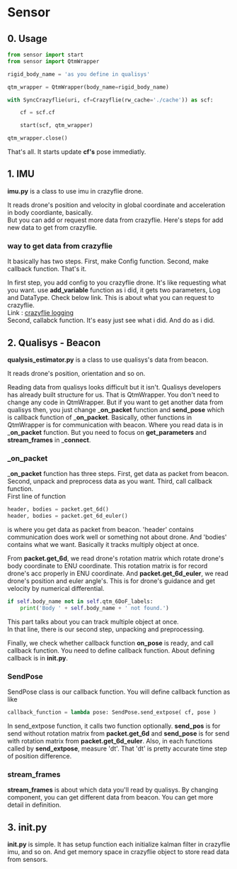 # Sensor

## 0. Usage
```python
from sensor import start
from sensor import QtmWrapper

rigid_body_name = 'as you define in qualisys'

qtm_wrapper = QtmWrapper(body_name=rigid_body_name)

with SyncCrazyflie(uri, cf=Crazyflie(rw_cache='./cache')) as scf:

    cf = scf.cf

    start(scf, qtm_wrapper)

qtm_wrapper.close()
```
That's all. It starts update __cf's__ pose immediatly.<br>

## 1. IMU

__imu.py__ is a class to use imu in crazyflie drone.<br>

It reads drone's position and velocity in global coordinate and acceleration in body coordiante, basically.<br>
But you can add or request more data from crazyflie. Here's steps for add new data to get from crazyflie.<br>

### way to get data from crazyflie
It basically has two steps. First, make Config function. Second, make callback function. That's it.<br>

In first step, you add config to you crazyflie drone. It's like requesting what you want. use __add_variable__ function as i did, it gets two parameters, Log and DataType. Check below link. This is about what you can request to crazyflie.<br>
Link : [crazyflie logging](https://www.bitcraze.io/documentation/repository/crazyflie-firmware/master/api/logs/)<br>
Second, callabck function. It's easy just see what i did. And do as i did.<br>

## 2. Qualisys - Beacon

__qualysis_estimator.py__ is a class to use qualisys's data from beacon.<br>

It reads drone's position, orientation and so on.<br>

Reading data from qualisys looks difficult but it isn't. Qualisys developers has already built structure for us. That is QtmWrapper. You don't need to change any code in QtmWrapper. But if you want to get another data from qualisys then, you just change ___on_packet__ function and __send_pose__ which is callback function of ___on_packet__. Basically, other functions in QtmWrapper is for communication with beacon. Where you read data is in ___on_packet__ function. But you need to focus on __get_parameters__ and __stream_frames__ in ___connect__.<br>

### _on_packet
___on_packet__ function has three steps. First, get data as packet from beacon. Second, unpack and preprocess data as you want. Third, call callback function.<br>
First line of function
```python
header, bodies = packet.get_6d()
header, bodies = packet.get_6d_euler()
```
is where you get data as packet from beacon. 'header' contains communication does work well or something not about drone. And 'bodies' contains what we want. Basically it tracks multiply object at once.<br>

From __packet.get_6d__, we read drone's rotation matrix which rotate drone's body coordinate to ENU coordinate. This rotation matrix is for record drone's acc properly in ENU coordinate. And __packet.get_6d_euler__, we read drone's position and euler angle's. This is for drone's guidance and get velocity by numerical differential.<br>

```python
if self.body_name not in self.qtm_6DoF_labels:
    print('Body ' + self.body_name + ' not found.')
``` 
This part talks about you can track multiple object at once.<br>
In that line, there is our second step, unpacking and preprocessing.<br>

Finally, we check whether callback function __on_pose__ is ready, and call callback function. You need to define callback function. About defining callback is in __init.py__.<br>

### SendPose
SendPose class is our callback function. You will define callback function as like
```python
callback_function = lambda pose: SendPose.send_extpose( cf, pose )
```
In send_extpose function, it calls two function optionally. __send_pos__ is for send without rotation matrix from __packet.get_6d__ and __send_pose__ is for send with rotation matrix from __packet.get_6d_euler__. Also, in each functions called by __send_extpose__, measure 'dt'. That 'dt' is pretty accurate time step of position difference.<br>

### stream_frames
__stream_frames__ is about which data you'll read by qualisys.
By changing component, you can get different data from beacon. You can get more detail in definition.

## 3. init.py
__init.py__ is simple. It has setup function each initialize kalman filter in crazyflie imu, and so on. And get memory space in crazyflie object to store read data from sensors.<br>